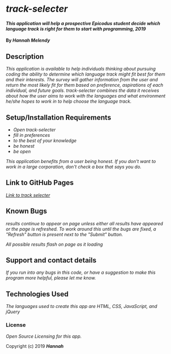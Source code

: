 # _track-selecter_

#### _This application will help a prospective Epicodus student decide which language track is right for them to start with programming, 2019_

#### By _**Hannah Melendy**_

## Description

_This application is available to help individuals thinking about pursuing coding the ability to determine which language track might fit best for them and their interests. The survey will gather information from the user and return the most likely fit for them based on preference, aspirations of each individual, and future goals. track-selecter combines the data it receives about how the user aims to work with the languages and what environment he/she hopes to work in to help choose the language track._

## Setup/Installation Requirements

* _Open track-selecter_
* _fill in preferences_
* _to the best of your knowledge_
* _be honest_
* _be open_

_This application benefits from a user being honest. If you don't want to work in a large corporation, don't check a box that says you do._

## Link to GitHub Pages

_<a href="https://github.com/H-Len/track-selecter.git">Link to track selecter</a>_

## Known Bugs

_results continue to appear on page unless either all results have appeared or the page is refreshed. To work around this until the bugs are fixed, a "Refresh" button is present next to the "Submit" button._

_All possible results flash on page as it loading_

## Support and contact details

_If you run into any bugs in this code, or have a suggestion to make this program more helpful, please let me know._

## Technologies Used

_The languages used to create this app are HTML, CSS, JavaScript, and jQuery_

### License

*Open Source Licensing for this app.*

Copyright (c) 2019 **_Hannah_**

